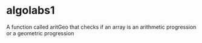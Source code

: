 # algolabs1
A function called aritGeo that checks if an array is an arithmetic progression or a geometric progression
